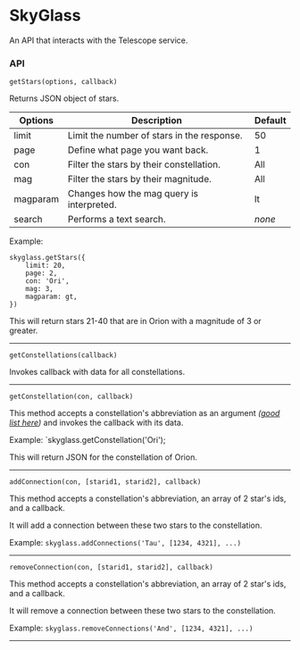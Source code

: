 # SkyGlass
An API that interacts with the Telescope service.

### API

`getStars(options, callback)`

Returns JSON object of stars.

Options|Description|Default
--------|-------------|--------
limit|Limit the number of stars in the response.| 50
page|Define what page you want back.|1
con|Filter the stars by their constellation.|All
mag|Filter the stars by their magnitude.|All
magparam|Changes how the mag query is interpreted.|lt
search|Performs a text search.| *none*

Example: 

	skyglass.getStars({
		limit: 20,
		page: 2,
		con: 'Ori',
		mag: 3,
		magparam: gt,
	})

This will return stars 21-40 that are in Orion with a magnitude of 3 or greater.

-------------

`getConstellations(callback)`

Invokes callback with data for all constellations.

-------------

`getConstellation(con, callback)`

This method accepts a constellation's abbreviation as an argument *([good list here](https://en.wikipedia.org/wiki/88_modern_constellations))*  and invokes the callback with its data.

Example: `skyglass.getConstellation('Ori');

This will return JSON for the constellation of Orion.

-------------

`addConnection(con, [starid1, starid2], callback)`

This method accepts a constellation's abbreviation, an array of 2 star's ids, and a callback.

It will add a connection between these two stars to the constellation.

Example: `skyglass.addConnections('Tau', [1234, 4321], ...)`

-------------

`removeConnection(con, [starid1, starid2], callback)`

This method accepts a constellation's abbreviation, an array of 2 star's ids, and a callback.

It will remove a connection between these two stars to the constellation.

Example: `skyglass.removeConnections('And', [1234, 4321], ...)`

-------------


